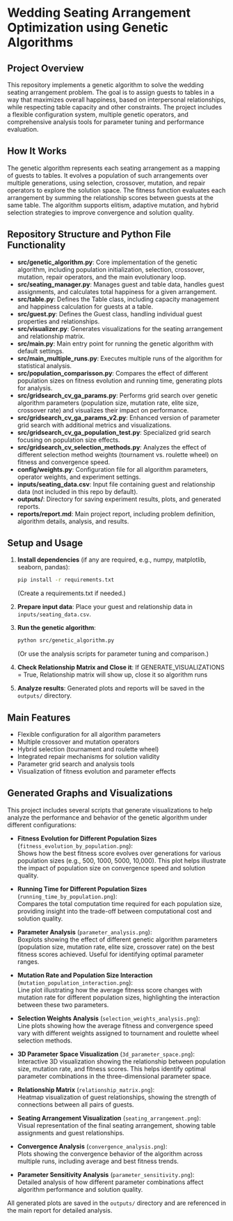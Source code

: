 # Wedding Seating Arrangement Optimization using Genetic Algorithms

## Project Overview

This repository implements a genetic algorithm to solve the wedding seating arrangement problem. The goal is to assign guests to tables in a way that maximizes overall happiness, based on interpersonal relationships, while respecting table capacity and other constraints. The project includes a flexible configuration system, multiple genetic operators, and comprehensive analysis tools for parameter tuning and performance evaluation.

## How It Works

The genetic algorithm represents each seating arrangement as a mapping of guests to tables. It evolves a population of such arrangements over multiple generations, using selection, crossover, mutation, and repair operators to explore the solution space. The fitness function evaluates each arrangement by summing the relationship scores between guests at the same table. The algorithm supports elitism, adaptive mutation, and hybrid selection strategies to improve convergence and solution quality.

## Repository Structure and Python File Functionality

- **src/genetic_algorithm.py**: Core implementation of the genetic algorithm, including population initialization, selection, crossover, mutation, repair operators, and the main evolutionary loop.
- **src/seating_manager.py**: Manages guest and table data, handles guest assignments, and calculates total happiness for a given arrangement.
- **src/table.py**: Defines the Table class, including capacity management and happiness calculation for guests at a table.
- **src/guest.py**: Defines the Guest class, handling individual guest properties and relationships.
- **src/visualizer.py**: Generates visualizations for the seating arrangement and relationship matrix.
- **src/main.py**: Main entry point for running the genetic algorithm with default settings.
- **src/main_multiple_runs.py**: Executes multiple runs of the algorithm for statistical analysis.
- **src/population_comparisson.py**: Compares the effect of different population sizes on fitness evolution and running time, generating plots for analysis.
- **src/gridsearch_cv_ga_params.py**: Performs grid search over genetic algorithm parameters (population size, mutation rate, elite size, crossover rate) and visualizes their impact on performance.
- **src/gridsearch_cv_ga_params_v2.py**: Enhanced version of parameter grid search with additional metrics and visualizations.
- **src/gridsearch_cv_ga_population_test.py**: Specialized grid search focusing on population size effects.
- **src/gridsearch_cv_selection_methods.py**: Analyzes the effect of different selection method weights (tournament vs. roulette wheel) on fitness and convergence speed.
- **config/weights.py**: Configuration file for all algorithm parameters, operator weights, and experiment settings.
- **inputs/seating_data.csv**: Input file containing guest and relationship data (not included in this repo by default).
- **outputs/**: Directory for saving experiment results, plots, and generated reports.
- **reports/report.md**: Main project report, including problem definition, algorithm details, analysis, and results.

## Setup and Usage

1. **Install dependencies** (if any are required, e.g., numpy, matplotlib, seaborn, pandas):
   ```sh
   pip install -r requirements.txt
   ```
   (Create a requirements.txt if needed.)

2. **Prepare input data**: Place your guest and relationship data in `inputs/seating_data.csv`.

3. **Run the genetic algorithm**:
   ```sh
   python src/genetic_algorithm.py
   ```
   (Or use the analysis scripts for parameter tuning and comparison.)

4. **Check Relationship Matrix and Close it**: If GENERATE_VISUALIZATIONS = True, Relationship matrix will show up, close it so algorithm runs

5. **Analyze results**: Generated plots and reports will be saved in the `outputs/` directory.

## Main Features
- Flexible configuration for all algorithm parameters
- Multiple crossover and mutation operators
- Hybrid selection (tournament and roulette wheel)
- Integrated repair mechanisms for solution validity
- Parameter grid search and analysis tools
- Visualization of fitness evolution and parameter effects

## Generated Graphs and Visualizations

This project includes several scripts that generate visualizations to help analyze the performance and behavior of the genetic algorithm under different configurations:

- **Fitness Evolution for Different Population Sizes** (`fitness_evolution_by_population.png`):  
  Shows how the best fitness score evolves over generations for various population sizes (e.g., 500, 1000, 5000, 10,000). This plot helps illustrate the impact of population size on convergence speed and solution quality.

- **Running Time for Different Population Sizes** (`running_time_by_population.png`):  
  Compares the total computation time required for each population size, providing insight into the trade-off between computational cost and solution quality.

- **Parameter Analysis** (`parameter_analysis.png`):  
  Boxplots showing the effect of different genetic algorithm parameters (population size, mutation rate, elite size, crossover rate) on the best fitness scores achieved. Useful for identifying optimal parameter ranges.

- **Mutation Rate and Population Size Interaction** (`mutation_population_interaction.png`):  
  Line plot illustrating how the average fitness score changes with mutation rate for different population sizes, highlighting the interaction between these two parameters.

- **Selection Weights Analysis** (`selection_weights_analysis.png`):  
  Line plots showing how the average fitness and convergence speed vary with different weights assigned to tournament and roulette wheel selection methods.

- **3D Parameter Space Visualization** (`3d_parameter_space.png`):  
  Interactive 3D visualization showing the relationship between population size, mutation rate, and fitness scores. This helps identify optimal parameter combinations in the three-dimensional parameter space.

- **Relationship Matrix** (`relationship_matrix.png`):  
  Heatmap visualization of guest relationships, showing the strength of connections between all pairs of guests.

- **Seating Arrangement Visualization** (`seating_arrangement.png`):  
  Visual representation of the final seating arrangement, showing table assignments and guest relationships.

- **Convergence Analysis** (`convergence_analysis.png`):  
  Plots showing the convergence behavior of the algorithm across multiple runs, including average and best fitness trends.

- **Parameter Sensitivity Analysis** (`parameter_sensitivity.png`):  
  Detailed analysis of how different parameter combinations affect algorithm performance and solution quality.

All generated plots are saved in the `outputs/` directory and are referenced in the main report for detailed analysis.

